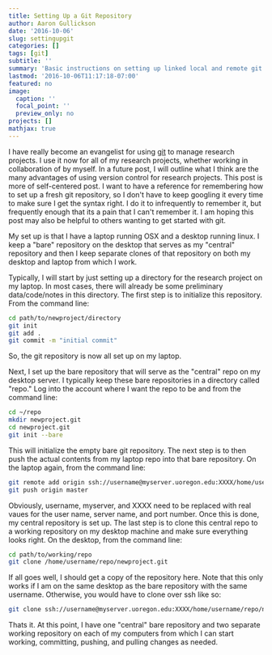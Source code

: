 ```yaml
---
title: Setting Up a Git Repository
author: Aaron Gullickson
date: '2016-10-06'
slug: settingupgit
categories: []
tags: [git]
subtitle: ''
summary: 'Basic instructions on setting up linked local and remote git repositories'
lastmod: '2016-10-06T11:17:18-07:00'
featured: no
image:
  caption: ''
  focal_point: ''
  preview_only: no
projects: []
mathjax: true
---
```


I have really become an evangelist for using [git](https://git-scm.com/) to manage research projects. I use it now for all of my research projects, whether working in collaboration of by myself. In a future post, I will outline what I think are the many advantages of using version control for research projects. This post is more of self-centered post. I want to have a reference for remembering how to set up a fresh git repository, so I don't have to keep googling it every time to make sure I get the syntax right. I do it to infrequently to remember it, but frequently enough that its a pain that I can't remember it. I am hoping this post may also be helpful to others wanting to get started with git.

My set up is that I have a laptop running OSX and a desktop running linux. I keep a "bare" repository on the desktop that serves as my "central" repository and then I keep separate clones of that repository on both my desktop and laptop from which I work.

Typically, I will start by just setting up a directory for the research project on my laptop. In most cases, there will already be some preliminary data/code/notes in this directory. The first step is to initialize this repository. From the command line:

```bash
cd path/to/newproject/directory
git init
git add .
git commit -m "initial commit"
```

So, the git repository is now all set up on my laptop.

Next, I set up the bare repository that will serve as the "central" repo on my desktop server. I typically keep these bare repositories in a directory called "repo." Log into the account where I want the repo to be and from the command line:

```bash
cd ~/repo
mkdir newproject.git
cd newproject.git
git init --bare
```

This will initialize the empty bare git repository. The next step is to then push the actual contents from my laptop repo into that bare repository. On the laptop again, from the command line:

```bash
git remote add origin ssh://username@myserver.uoregon.edu:XXXX/home/username/repo/newproject.git
git push origin master
```

Obviously, username, myserver, and XXXX need to be replaced with real vaues for the user name, server name, and port number. Once this is done, my central repository is set up. The last step is to clone this central repo to a working repository on my desktop machine and make sure everything looks right. On the desktop, from the command line:

```bash
cd path/to/working/repo
git clone /home/username/repo/newproject.git
```

If all goes well, I should get a copy of the repository here. Note that this only works if I am on the same desktop as the bare repository with the same username. Otherwise, you would have to clone over ssh like so:

```bash
git clone ssh://username@myserver.uoregon.edu:XXXX/home/username/repo/newproject.git
```

Thats it. At this point, I have one "central" bare repository and two separate working repository on each of my computers from which I can start working, committing, pushing, and pulling changes as needed.
